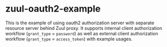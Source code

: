 # zuul-oauth2-example

This is the example of using oauth2 authorization server with separate resource server behind Zuul proxy. It supports internal client authorization workflow (`grant_type` = `password`) as well as external client authorization workflow (`grant_type` = `access_token`) with example usages. 